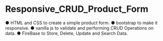 # Responsive_CRUD_Product_Form
● HTML and CSS to create a simple product form.
● bootstrap to make it responsive.
● vanilla js to validate and performing CRUD Operations on data.
● FireBase to Store, Delete, Update and Search Data.
